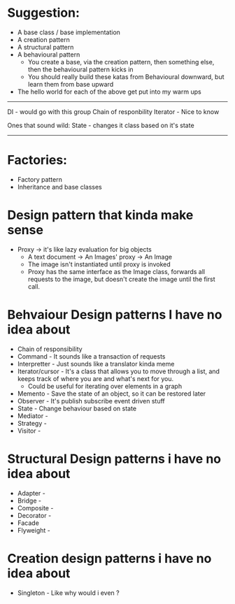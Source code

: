 # Suggestion:
* A base class / base implementation
* A creation pattern
* A structural pattern
* A behavioural pattern
    * You create a base, via the creation pattern, then something else, then the behavioural pattern kicks in
    * You should really build these katas from Behavioural downward, but learn them from base upward
* The hello world for each of the above get put into my warm ups

----------------------------------------------------
DI - would go with this group
Chain of responbility
Iterator - Nice to know

Ones that sound wild:
State - changes it class based on it's state

-----------------------------------------------------

# Factories:
* Factory pattern
* Inheritance and base classes

# Design pattern that kinda make sense
* Proxy -> it's like lazy evaluation for big objects
    * A text document -> An Images' proxy -> An Image
    * The image isn't instantiated until proxy is invoked
    * Proxy has the same interface as the Image class, forwards all requests to the image, but doesn't
      create the image until the first call.

# Behvaiour Design patterns I have no idea about
*  Chain of responsibility
*  Command - It sounds like a transaction of requests
*  Interpretter - Just sounds like a translator kinda meme
*  Iterator/cursor - It's a class that allows you to move through a list, and keeps track of where you are and what's next for you.
    * Could be useful for iterating over elements in a graph
*  Memento - Save the state of an object, so it can be restored later
*  Observer - It's publish subscribe event driven stuff
*  State - Change behaviour based on state
*  Mediator - 
*  Strategy - 
*  Visitor - 

# Structural Design patterns i have no idea about
* Adapter - 
* Bridge - 
* Composite - 
* Decorator - 
* Facade
* Flyweight - 

# Creation design patterns i have no idea about
* Singleton - Like why would i even ?
